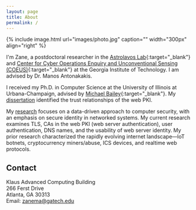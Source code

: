 ```yaml
---
layout: page
title: About
permalink: /
---
```


{% include image.html url="images/photo.jpg" caption="" width="300px" align="right" %}

I'm Zane, a postdoctoral researcher in the [Astrolavos Lab](https://astrolavos.gatech.edu/){:target="_blank"} and 
[Center for Cyber Operations Enquiry and Unconventional Sensing (COEUS)](https://coeus.center/){:target="_blank"}
at the Georgia Institute of Technology. I am advised by Dr. Manos Antonakakis.  

I received my Ph.D. in Computer Science at the University of Illinois at Urbana-Champaign, advised by [Michael Bailey](http://mdbailey.ece.illinois.edu/){:target="_blank"}. My [dissertation](/papers/zane-dissertation.pdf) identified the trust relationships of the web PKI. 


My [research](/research/) focuses on a data-driven approach to computer security, with an emphasis on secure identity in networked systems. My current research examines TLS, CAs in the web PKI (web server authentication), user authentication, DNS names, and the usability of web server identity. My prior research characterized the rapidly evolving internet landscape—IoT botnets, cryptocurrency miners/abuse, ICS devices, and realtime web protocols.


## Contact

Klaus Advanced Computing Building <br />
266 Ferst Drive<br />
Atlanta, GA 30313 <br />
Email: [zanema@gatech.edu]

[zanema@gatech.edu]: mailto:zanema@gatech.edu
